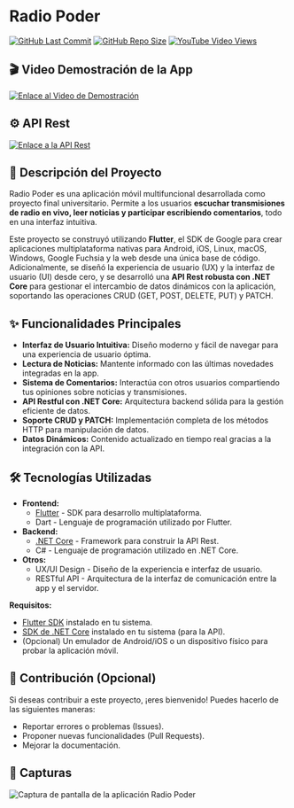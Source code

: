 # Radio Poder

[![GitHub Last Commit](https://img.shields.io/github/last-commit/PabloPoder/RadioPoder-Flutter?logo=github)](https://github.com/PabloPoder/RadioPoder-Flutter/commits/main)
[![GitHub Repo Size](https://img.shields.io/github/repo-size/PabloPoder/RadioPoder-Flutter?logo=github)](https://github.com/PabloPoder/RadioPoder-Flutter)
[![YouTube Video Views](https://img.shields.io/youtube/views/q-87xRNtrhs?style=social)](https://www.youtube.com/watch?v=q-87xRNtrhs)

## 🎬 Video Demostración de la App
[![Enlace al Video de Demostración](https://img.shields.io/badge/Ver%20Demostración-FF0000?style=for-the-badge&logo=youtube)](https://www.youtube.com/watch?v=q-87xRNtrhs)

## ⚙️ API Rest
[![Enlace a la API Rest](https://img.shields.io/badge/Ver%20API%20Rest-007bff?style=for-the-badge&logo=.net)](https://github.com/PabloPoder/RadioPoder-Api.Net6)

## 📝 Descripción del Proyecto
Radio Poder es una aplicación móvil multifuncional desarrollada como proyecto final universitario. Permite a los usuarios **escuchar transmisiones de radio en vivo, leer noticias y participar escribiendo comentarios**, todo en una interfaz intuitiva.

Este proyecto se construyó utilizando **Flutter**, el SDK de Google para crear aplicaciones multiplataforma nativas para Android, iOS, Linux, macOS, Windows, Google Fuchsia y la web desde una única base de código. Adicionalmente, se diseñó la experiencia de usuario (UX) y la interfaz de usuario (UI) desde cero, y se desarrolló una **API Rest robusta con .NET Core** para gestionar el intercambio de datos dinámicos con la aplicación, soportando las operaciones CRUD (GET, POST, DELETE, PUT) y PATCH.

## ✨ Funcionalidades Principales
* **Interfaz de Usuario Intuitiva:** Diseño moderno y fácil de navegar para una experiencia de usuario óptima.
* **Lectura de Noticias:** Mantente informado con las últimas novedades integradas en la app.
* **Sistema de Comentarios:** Interactúa con otros usuarios compartiendo tus opiniones sobre noticias y transmisiones.
* **API Restful con .NET Core:** Arquitectura backend sólida para la gestión eficiente de datos.
* **Soporte CRUD y PATCH:** Implementación completa de los métodos HTTP para manipulación de datos.
* **Datos Dinámicos:** Contenido actualizado en tiempo real gracias a la integración con la API.

## 🛠️ Tecnologías Utilizadas
* **Frontend:**
    * [Flutter](https://flutter.dev/) - SDK para desarrollo multiplataforma.
    * Dart - Lenguaje de programación utilizado por Flutter.
* **Backend:**
    * [.NET Core](https://dotnet.microsoft.com/en-us/learn/aspnet/what-is-aspnet-core) - Framework para construir la API Rest.
    * C# - Lenguaje de programación utilizado en .NET Core.
* **Otros:**
    * UX/UI Design - Diseño de la experiencia e interfaz de usuario.
    * RESTful API - Arquitectura de la interfaz de comunicación entre la app y el servidor.

**Requisitos:**
* [Flutter SDK](https://flutter.dev/docs/get-started/install) instalado en tu sistema.
* [SDK de .NET Core](https://dotnet.microsoft.com/download) instalado en tu sistema (para la API).
* (Opcional) Un emulador de Android/iOS o un dispositivo físico para probar la aplicación móvil.

## 🤝 Contribución (Opcional)
Si deseas contribuir a este proyecto, ¡eres bienvenido! Puedes hacerlo de las siguientes maneras:
  * Reportar errores o problemas (Issues).
  * Proponer nuevas funcionalidades (Pull Requests).
  * Mejorar la documentación.

## 📸 Capturas
![Captura de pantalla de la aplicación Radio Poder](https://github.com/user-attachments/assets/53243596-74f8-4cc9-9b2a-9693d53202da)
